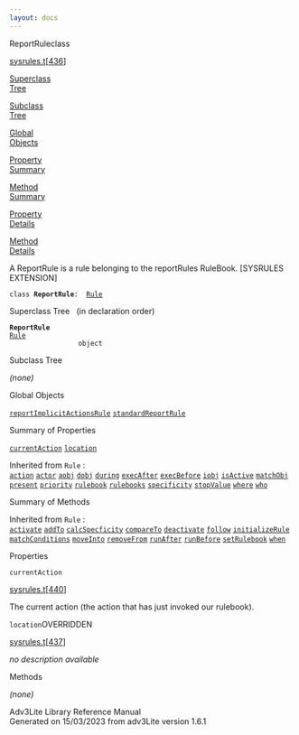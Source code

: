 ```yaml
---
layout: docs
---
```

<span class="title">ReportRule</span><span class="type">class</span>

[sysrules.t](../file/sysrules.t.html)\[[436](../source/sysrules.t.html#436)\]

[Superclass  
Tree](#_SuperClassTree_)

[Subclass  
Tree](#_SubClassTree_)

[Global  
Objects](#_ObjectSummary_)

[Property  
Summary](#_PropSummary_)

[Method  
Summary](#_MethodSummary_)

[Property  
Details](#_Properties_)

[Method  
Details](#_Methods_)



A ReportRule is a rule belonging to the reportRules RuleBook. \[SYSRULES
EXTENSION\]

`class `**`ReportRule`**` :   `[`Rule`](../object/Rule.html)



<span id="_SuperClassTree_"></span>



<span class="hdln">Superclass Tree</span>   (in declaration order)



**`ReportRule`**  
[`Rule`](../object/Rule.html)  
`                 object`  
<span id="_SubClassTree_"></span>



<span class="hdln">Subclass Tree</span>  



*(none)* <span id="_ObjectSummary_"></span>



<span class="hdln">Global Objects</span>  



[`reportImplicitActionsRule`](../object/reportImplicitActionsRule.html) [`standardReportRule`](../object/standardReportRule.html)
<span id="_PropSummary_"></span>



<span class="hdln">Summary of Properties</span>  



[`currentAction`](#currentAction) [`location`](#location)

Inherited from `Rule` :  
[`action`](../object/Rule.html#action) [`actor`](../object/Rule.html#actor) [`aobj`](../object/Rule.html#aobj) [`dobj`](../object/Rule.html#dobj) [`during`](../object/Rule.html#during) [`execAfter`](../object/Rule.html#execAfter) [`execBefore`](../object/Rule.html#execBefore) [`iobj`](../object/Rule.html#iobj) [`isActive`](../object/Rule.html#isActive) [`matchObj`](../object/Rule.html#matchObj) [`present`](../object/Rule.html#present) [`priority`](../object/Rule.html#priority) [`rulebook`](../object/Rule.html#rulebook) [`rulebooks`](../object/Rule.html#rulebooks) [`specificity`](../object/Rule.html#specificity) [`stopValue`](../object/Rule.html#stopValue) [`where`](../object/Rule.html#where) [`who`](../object/Rule.html#who)

<span id="_MethodSummary_"></span>



<span class="hdln">Summary of Methods</span>  





Inherited from `Rule` :  
[`activate`](../object/Rule.html#activate) [`addTo`](../object/Rule.html#addTo) [`calcSpecficity`](../object/Rule.html#calcSpecficity) [`compareTo`](../object/Rule.html#compareTo) [`deactivate`](../object/Rule.html#deactivate) [`follow`](../object/Rule.html#follow) [`initializeRule`](../object/Rule.html#initializeRule) [`matchConditions`](../object/Rule.html#matchConditions) [`moveInto`](../object/Rule.html#moveInto) [`removeFrom`](../object/Rule.html#removeFrom) [`runAfter`](../object/Rule.html#runAfter) [`runBefore`](../object/Rule.html#runBefore) [`setRulebook`](../object/Rule.html#setRulebook) [`when`](../object/Rule.html#when)

<span id="_Properties_"></span>



<span class="hdln">Properties</span>  



<span id="currentAction"></span>

`currentAction`

[sysrules.t](../file/sysrules.t.html)\[[440](../source/sysrules.t.html#440)\]



The current action (the action that has just invoked our rulebook).



<span id="location"></span>

`location`<span class="rem">OVERRIDDEN</span>

[sysrules.t](../file/sysrules.t.html)\[[437](../source/sysrules.t.html#437)\]



*no description available*



<span id="_Methods_"></span>



<span class="hdln">Methods</span>  



*(none)*



Adv3Lite Library Reference Manual  
Generated on 15/03/2023 from adv3Lite version 1.6.1


